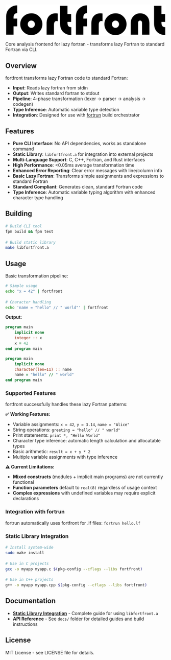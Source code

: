 ![fortfront](media/logo.svg)

Core analysis frontend for lazy fortran - transforms lazy Fortran to standard Fortran via CLI.

## Overview

fortfront transforms lazy Fortran code to standard Fortran:
- **Input**: Reads lazy fortran from stdin  
- **Output**: Writes standard fortran to stdout
- **Pipeline**: 4-phase transformation (lexer → parser → analysis → codegen)
- **Type Inference**: Automatic variable type detection 
- **Integration**: Designed for use with [fortrun](https://github.com/lazy-fortran/fortrun) build orchestrator

## Features

- **Pure CLI Interface**: No API dependencies, works as standalone command
- **Static Library**: `libfortfront.a` for integration into external projects
- **Multi-Language Support**: C, C++, Fortran, and Rust interfaces
- **High Performance**: <0.05ms average transformation time  
- **Enhanced Error Reporting**: Clear error messages with line/column info
- **Basic Lazy Fortran**: Transforms simple assignments and expressions to standard Fortran
- **Standard Compliant**: Generates clean, standard Fortran code
- **Type Inference**: Automatic variable typing algorithm with enhanced character type handling

## Building

```bash
# Build CLI tool
fpm build && fpm test

# Build static library
make libfortfront.a
```

## Usage

Basic transformation pipeline:

```bash
# Simple usage
echo "x = 42" | fortfront

# Character handling  
echo 'name = "hello" // " world"' | fortfront
```

**Output:**
```fortran
program main
    implicit none
    integer :: x
    x = 42
end program main
```

```fortran
program main
    implicit none
    character(len=11) :: name
    name = "hello" // " world"
end program main
```

### Supported Features

fortfront successfully handles these lazy Fortran patterns:

**✅ Working Features:**
- Variable assignments: `x = 42`, `y = 3.14`, `name = "Alice"`
- String operations: `greeting = "hello" // " world"`  
- Print statements: `print *, "Hello World"`
- Character type inference: automatic length calculation and allocatable types
- Basic arithmetic: `result = x + y * 2`
- Multiple variable assignments with type inference

**⚠️ Current Limitations:**
- **Mixed constructs** (modules + implicit main programs) are not currently functional
- **Function parameters** default to `real(8)` regardless of usage context
- **Complex expressions** with undefined variables may require explicit declarations

### Integration with fortrun

fortrun automatically uses fortfront for .lf files: `fortrun hello.lf`

### Static Library Integration

```bash
# Install system-wide
sudo make install

# Use in C projects
gcc -o myapp myapp.c $(pkg-config --cflags --libs fortfront)

# Use in C++ projects  
g++ -o myapp myapp.cpp $(pkg-config --cflags --libs fortfront)
```

## Documentation

- **[Static Library Integration](docs/STATIC_LIBRARY_INTEGRATION.md)** - Complete guide for using `libfortfront.a`
- **API Reference** - See `docs/` folder for detailed guides and build instructions

## License

MIT License - see LICENSE file for details.

